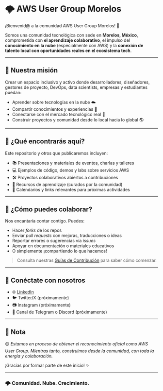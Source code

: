 # 🌩️ AWS User Group Morelos

¡Bienvenid@ a la comunidad AWS User Group Morelos! 🚀

Somos una comunidad tecnológica con sede en **Morelos, México**, comprometida con **el aprendizaje colaborativo**, el impulso del **conocimiento en la nube** (especialmente con AWS) y la **conexión de talento local con oportunidades reales en el ecosistema tech**.

---

## 🎯 Nuestra misión

Crear un espacio inclusivo y activo donde desarrolladores, diseñadores, gestores de proyecto, DevOps, data scientists, empresas y estudiantes puedan:

- Aprender sobre tecnologías en la nube ☁️
- Compartir conocimientos y experiencias 🤝
- Conectarse con el mercado tecnológico real 💼
- Construir proyectos y comunidad desde lo local hacia lo global 🌎

---

## 📁 ¿Qué encontrarás aquí?

Este repositorio y otros que publicaremos incluyen:

- 📚 Presentaciones y materiales de eventos, charlas y talleres
- 💻 Ejemplos de código, demos y labs sobre servicios AWS
- 🛠️ Proyectos colaborativos abiertos a contribuciones
- 🧰 Recursos de aprendizaje (curados por la comunidad)
- 📅 Calendarios y links relevantes para próximas actividades

---

## 🤝 ¿Cómo puedes colaborar?

Nos encantaría contar contigo. Puedes:

- Hacer *forks* de los repos
- Enviar *pull requests* con mejoras, traducciones o ideas
- Reportar errores o sugerencias vía *issues*
- Apoyar en documentación o materiales educativos
- O simplemente ¡compartiendo lo que hacemos!

> Consulta nuestras [Guías de Contribución](CONTRIBUTING.md) para saber cómo comenzar.

---

## 🔗 Conéctate con nosotros

- 🌐 [LinkedIn](https://www.linkedin.com/company/aws-ug-morelos/)
- 🐦 Twitter/X (próximamente)
- 📷 Instagram (próximamente)
- 💬 Canal de Telegram o Discord (próximamente)

---

## 📌 Nota

🟡 *Estamos en proceso de obtener el reconocimiento oficial como AWS User Group. Mientras tanto, construimos desde la comunidad, con toda la energía y colaboración.*  

¡Gracias por formar parte de este inicio! ✨

---

### 🌩️ Comunidad. Nube. Crecimiento.
